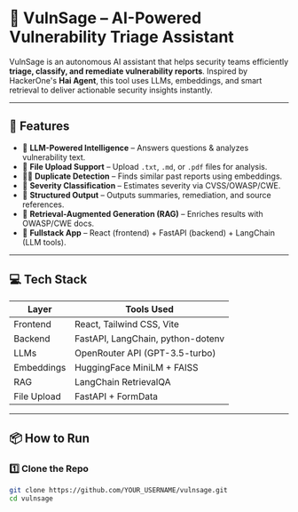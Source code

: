 # 🧠 VulnSage – AI-Powered Vulnerability Triage Assistant

VulnSage is an autonomous AI assistant that helps security teams efficiently **triage, classify, and remediate vulnerability reports**. Inspired by HackerOne's **Hai Agent**, this tool uses LLMs, embeddings, and smart retrieval to deliver actionable security insights instantly.

---

## 🚀 Features

- 🧠 **LLM-Powered Intelligence** – Answers questions & analyzes vulnerability text.
- 📄 **File Upload Support** – Upload `.txt`, `.md`, or `.pdf` files for analysis.
- 🕵️‍♂️ **Duplicate Detection** – Finds similar past reports using embeddings.
- 🎯 **Severity Classification** – Estimates severity via CVSS/OWASP/CWE.
- 🧾 **Structured Output** – Outputs summaries, remediation, and source references.
- 🧠 **Retrieval-Augmented Generation (RAG)** – Enriches results with OWASP/CWE docs.
- 🧪 **Fullstack App** – React (frontend) + FastAPI (backend) + LangChain (LLM tools).

---

## 💻 Tech Stack

| Layer      | Tools Used |
|------------|------------|
| Frontend   | React, Tailwind CSS, Vite |
| Backend    | FastAPI, LangChain, python-dotenv |
| LLMs       | OpenRouter API (GPT-3.5-turbo) |
| Embeddings | HuggingFace MiniLM + FAISS |
| RAG        | LangChain RetrievalQA |
| File Upload| FastAPI + FormData |

---

## 📦 How to Run

### 1️⃣ Clone the Repo

```bash
git clone https://github.com/YOUR_USERNAME/vulnsage.git
cd vulnsage

